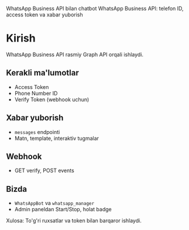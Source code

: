 WhatsApp Business API bilan chatbot
WhatsApp Business API: telefon ID, access token va xabar yuborish
# Kirish
WhatsApp Business API rasmiy Graph API orqali ishlaydi.

## Kerakli ma'lumotlar
- Access Token
- Phone Number ID
- Verify Token (webhook uchun)

## Xabar yuborish
- `messages` endpointi
- Matn, template, interaktiv tugmalar

## Webhook
- GET verify, POST events

## Bizda
- `WhatsAppBot` va `whatsapp_manager`
- Admin paneldan Start/Stop, holat badge

Xulosa: To'g'ri ruxsatlar va token bilan barqaror ishlaydi.

